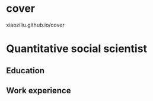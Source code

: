 # cover
xiaoziliu.github.io/cover
# Quantitative social scientist

## Education

## Work experience

